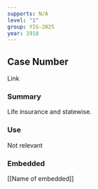 ```yaml
---
supports: N/A
level: "1"
group: YIG-2025
year: 1918
---
```

## Case Number

Link

### Summary

Life insurance and statewise.

### Use

Not relevant

### Embedded

[[Name of embedded]]